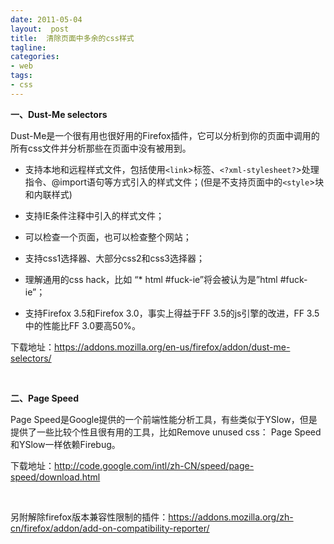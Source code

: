 ```yaml
---
date: 2011-05-04
layout:  post
title:  清除页面中多余的css样式
tagline:
categories:
- web
tags:
- css
---
```

<strong>一、Dust-Me selectors</strong>

Dust-Me是一个很有用也很好用的Firefox插件，它可以分析到你的页面中调用的所有css文件并分析那些在页面中没有被用到。


- 支持本地和远程样式文件，包括使用`<link`>标签、`<?xml-stylesheet?`>处理指令、@import语句等方式引入的样式文件；(但是不支持页面中的`<style`>块和内联样式)

- 支持IE条件注释中引入的样式文件；

- 可以检查一个页面，也可以检查整个网站；

- 支持css1选择器、大部分css2和css3选择器；

- 理解通用的css hack，比如 “* html #fuck-ie”将会被认为是”html #fuck-ie”；

- 支持Firefox 3.5和Firefox 3.0，事实上得益于FF 3.5的js引擎的改进，FF 3.5中的性能比FF 3.0要高50%。

下载地址：https://addons.mozilla.org/en-us/firefox/addon/dust-me-selectors/

 

<strong>二、Page Speed</strong>

Page Speed是Google提供的一个前端性能分析工具，有些类似于YSlow，但是提供了一些比较个性且很有用的工具，比如Remove unused css：
Page Speed和YSlow一样依赖Firebug。

下载地址：http://code.google.com/intl/zh-CN/speed/page-speed/download.html

 

另附解除firefox版本兼容性限制的插件：https://addons.mozilla.org/zh-cn/firefox/addon/add-on-compatibility-reporter/
